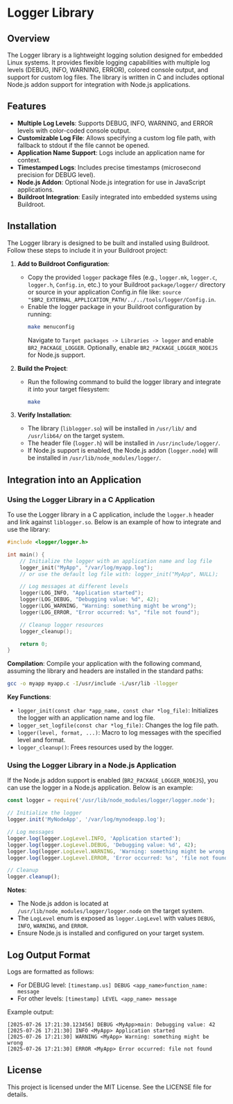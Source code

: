 # Logger Library

## Overview

The Logger library is a lightweight logging solution designed for embedded Linux systems. It provides flexible logging capabilities with multiple log levels (DEBUG, INFO, WARNING, ERROR), colored console output, and support for custom log files. The library is written in C and includes optional Node.js addon support for integration with Node.js applications.

## Features

- **Multiple Log Levels**: Supports DEBUG, INFO, WARNING, and ERROR levels with color-coded console output.
- **Customizable Log File**: Allows specifying a custom log file path, with fallback to stdout if the file cannot be opened.
- **Application Name Support**: Logs include an application name for context.
- **Timestamped Logs**: Includes precise timestamps (microsecond precision for DEBUG level).
- **Node.js Addon**: Optional Node.js integration for use in JavaScript applications.
- **Buildroot Integration**: Easily integrated into embedded systems using Buildroot.

## Installation

The Logger library is designed to be built and installed using Buildroot. Follow these steps to include it in your Buildroot project:

1. **Add to Buildroot Configuration**:
   - Copy the provided `logger` package files (e.g., `logger.mk`, `logger.c`, `logger.h`, `Config.in`, etc.) to your Buildroot `package/logger/` directory or source in your application Config.in file like: `source "$BR2_EXTERNAL_APPLICATION_PATH/../../tools/logger/Config.in`.
   - Enable the logger package in your Buildroot configuration by running:
     ```bash
     make menuconfig
     ```
     Navigate to `Target packages -> Libraries -> logger` and enable `BR2_PACKAGE_LOGGER`. Optionally, enable `BR2_PACKAGE_LOGGER_NODEJS` for Node.js support.

2. **Build the Project**:
   - Run the following command to build the logger library and integrate it into your target filesystem:
     ```bash
     make
     ```

3. **Verify Installation**:
   - The library (`liblogger.so`) will be installed in `/usr/lib/` and `/usr/lib64/` on the target system.
   - The header file (`logger.h`) will be installed in `/usr/include/logger/`.
   - If Node.js support is enabled, the Node.js addon (`logger.node`) will be installed in `/usr/lib/node_modules/logger/`.

## Integration into an Application

### Using the Logger Library in a C Application

To use the Logger library in a C application, include the `logger.h` header and link against `liblogger.so`. Below is an example of how to integrate and use the library:

```c
#include <logger/logger.h>

int main() {
    // Initialize the logger with an application name and log file
    logger_init("MyApp", "/var/log/myapp.log");
    // or use the default log file with: logger_init("MyApp", NULL);

    // Log messages at different levels
    logger(LOG_INFO, "Application started");
    logger(LOG_DEBUG, "Debugging value: %d", 42);
    logger(LOG_WARNING, "Warning: something might be wrong");
    logger(LOG_ERROR, "Error occurred: %s", "file not found");

    // Cleanup logger resources
    logger_cleanup();

    return 0;
}
```

**Compilation**:
Compile your application with the following command, assuming the library and headers are installed in the standard paths:
```bash
gcc -o myapp myapp.c -I/usr/include -L/usr/lib -llogger
```

**Key Functions**:
- `logger_init(const char *app_name, const char *log_file)`: Initializes the logger with an application name and log file.
- `logger_set_logfile(const char *log_file)`: Changes the log file path.
- `logger(level, format, ...)`: Macro to log messages with the specified level and format.
- `logger_cleanup()`: Frees resources used by the logger.

### Using the Logger Library in a Node.js Application

If the Node.js addon support is enabled (`BR2_PACKAGE_LOGGER_NODEJS`), you can use the logger in a Node.js application. Below is an example:

```javascript
const logger = require('/usr/lib/node_modules/logger/logger.node');

// Initialize the logger
logger.init('MyNodeApp', '/var/log/mynodeapp.log');

// Log messages
logger.log(logger.LogLevel.INFO, 'Application started');
logger.log(logger.LogLevel.DEBUG, 'Debugging value: %d', 42);
logger.log(logger.LogLevel.WARNING, 'Warning: something might be wrong');
logger.log(logger.LogLevel.ERROR, 'Error occurred: %s', 'file not found');

// Cleanup
logger.cleanup();
```

**Notes**:
- The Node.js addon is located at `/usr/lib/node_modules/logger/logger.node` on the target system.
- The `LogLevel` enum is exposed as `logger.LogLevel` with values `DEBUG`, `INFO`, `WARNING`, and `ERROR`.
- Ensure Node.js is installed and configured on your target system.

## Log Output Format

Logs are formatted as follows:
- For DEBUG level: `[timestamp.us] DEBUG <app_name>function_name: message`
- For other levels: `[timestamp] LEVEL <app_name> message`

Example output:
```
[2025-07-26 17:21:30.123456] DEBUG <MyApp>main: Debugging value: 42
[2025-07-26 17:21:30] INFO <MyApp> Application started
[2025-07-26 17:21:30] WARNING <MyApp> Warning: something might be wrong
[2025-07-26 17:21:30] ERROR <MyApp> Error occurred: file not found
```

## License

This project is licensed under the MIT License. See the LICENSE file for details.